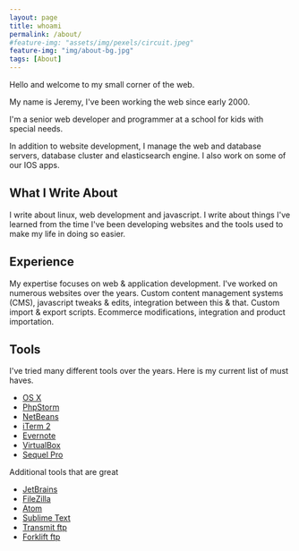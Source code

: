 ```yaml
---
layout: page
title: whoami
permalink: /about/
#feature-img: "assets/img/pexels/circuit.jpeg"
feature-img: "img/about-bg.jpg"
tags: [About]
---
```


Hello and welcome to my small corner of the web.

My name is Jeremy, I've been working the web since early 2000.

I'm a senior web developer and programmer at a school for kids with special needs.

In addition to website development, I manage the web and database servers, database cluster and elasticsearch engine. I also work on some of our IOS apps.

What I Write About
------------------

I write about linux, web development and javascript. I write about things I've learned from the time I've been developing websites and the tools used to make my life in doing so easier.

Experience
----------

My expertise focuses on web & application development. I've worked on numerous websites over the years. Custom content management systems (CMS), javascript tweaks & edits, integration between this & that. Custom import & export scripts. Ecommerce modifications, integration and product importation.

Tools
-----

I've tried many different tools over the years. Here is my current list of must haves.

* [OS X](http://www.apple.com/)
* [PhpStorm](https://www.jetbrains.com/phpstorm/)
* [NetBeans](https://netbeans.org/)
* [iTerm 2](http://iterm2.com/)
* [Evernote](https://evernote.com/)
* [VirtualBox](https://www.virtualbox.org/)
* [Sequel Pro](http://www.sequelpro.com/)

Additional tools that are great

* [JetBrains](https://www.jetbrains.com/)
* [FileZilla](https://filezilla-project.org/)
* [Atom](https://atom.io/)
* [Sublime Text](http://www.sublimetext.com/)
* [Transmit ftp](https://panic.com/transmit/)
* [Forklift ftp](http://www.binarynights.com/forklift/)
